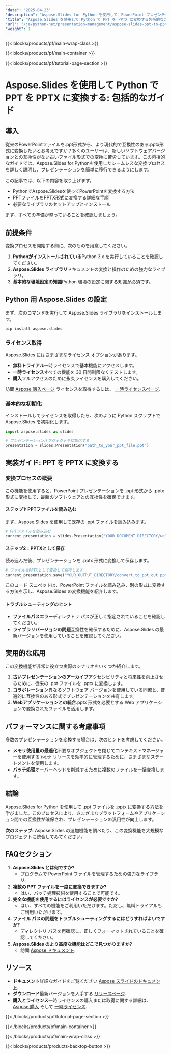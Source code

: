 ```yaml
---
"date": "2025-04-23"
"description": "Aspose.Slides for Python を使用して、PowerPoint プレゼンテーションを .ppt 形式から .pptx 形式にシームレスに変換する方法を学びましょう。このステップバイステップのガイドに従って、簡単にファイル変換を行うことができます。"
"title": "Aspose.Slides を使用して Python で PPT を PPTX に変換する包括的なガイド"
"url": "/ja/python-net/presentation-management/aspose-slides-ppt-to-pptx-python-guide/"
"weight": 1
---
```


{{< blocks/products/pf/main-wrap-class >}}

{{< blocks/products/pf/main-container >}}

{{< blocks/products/pf/tutorial-page-section >}}
# Aspose.Slides を使用して Python で PPT を PPTX に変換する: 包括的なガイド

## 導入

従来のPowerPointファイルを.ppt形式から、より現代的で互換性のある.pptx形式に変換したいとお考えですか？多くのユーザーは、新しいソフトウェアバージョンとの互換性がない古いファイル形式での変換に苦労しています。この包括的なガイドでは、Aspose.Slides for Pythonを使用したシームレスな変換プロセスを詳しく説明し、プレゼンテーションを簡単に移行できるようにします。

この記事では、以下の内容を取り上げます。
- PythonでAspose.Slidesを使ってPowerPointを変換する方法
- PPTファイルをPPTX形式に変換する詳細な手順
- 必要なライブラリのセットアップとインストール

まず、すべての準備が整っていることを確認しましょう。

## 前提条件

変換プロセスを開始する前に、次のものを用意してください。
1. **Pythonがインストールされている**Python 3.x を実行していることを確認してください。
2. **Aspose.Slides ライブラリ**ドキュメントの変換と操作のための強力なライブラリ。
3. **基本的な環境設定の知識**Python 環境の設定に関する知識が必須です。

## Python 用 Aspose.Slides の設定

まず、次のコマンドを実行して Aspose.Slides ライブラリをインストールします。
```bash
pip install aspose.slides
```

### ライセンス取得
Aspose.Slides にはさまざまなライセンス オプションがあります。
- **無料トライアル**一時ライセンスで基本機能にアクセスします。
- **一時ライセンス**すべての機能を 30 日間制限なくテストします。
- **購入**フルアクセスのために永久ライセンスを購入してください。

訪問 [Aspose 購入ページ](https://purchase.aspose.com/buy) ライセンスを取得するには、 [一時ライセンスページ](https://purchase。aspose.com/temporary-license/).

### 基本的な初期化
インストールしてライセンスを取得したら、次のように Python スクリプトで Aspose.Slides を初期化します。
```python
import aspose.slides as slides

# プレゼンテーションオブジェクトを初期化する
presentation = slides.Presentation("path_to_your_ppt_file.ppt")
```

## 実装ガイド: PPT を PPTX に変換する

### 変換プロセスの概要
この機能を使用すると、PowerPoint プレゼンテーションを .ppt 形式から .pptx 形式に変換して、最新のソフトウェアとの互換性を確保できます。

#### ステップ1: PPTファイルを読み込む
まず、Aspose.Slides を使用して既存の .ppt ファイルを読み込みます。
```python
# PPTファイルを読み込む
current_presentation = slides.Presentation("YOUR_DOCUMENT_DIRECTORY/welcome-to-powerpoint.ppt")
```

#### ステップ2：PPTXとして保存
読み込んだ後、プレゼンテーションを .pptx 形式に変換して保存します。
```python
# ファイルをPPTXとして変換して保存します
current_presentation.save("YOUR_OUTPUT_DIRECTORY/convert_to_ppt_out.pptx", slides.export.SaveFormat.PPTX)
```

このコード スニペットは、PowerPoint ファイルを読み込み、別の形式に変換する方法を示し、Aspose.Slides の変換機能を紹介します。

#### トラブルシューティングのヒント
- **ファイルパスエラー**ディレクトリ パスが正しく指定されていることを確認してください。
- **ライブラリバージョンの問題**互換性を確保するために、Aspose.Slides の最新バージョンを使用していることを確認してください。

## 実用的な応用
この変換機能が非常に役立つ実際のシナリオをいくつか紹介します。
1. **古いプレゼンテーションのアーカイブ**アクセシビリティと将来性を向上させるために、従来の .ppt ファイルを .pptx に変換します。
2. **コラボレーション**異なるソフトウェア バージョンを使用している同僚と、普遍的に互換性のある形式でプレゼンテーションを共有します。
3. **Webアプリケーションとの統合**.pptx 形式を必要とする Web アプリケーションで変換されたファイルを活用します。

## パフォーマンスに関する考慮事項
多数のプレゼンテーションを変換する場合は、次のヒントを考慮してください。
- **メモリ使用量の最適化**不要なオブジェクトを閉じてコンテキストマネージャーを使用する (`with` リソースを効率的に管理するために、さまざまなステートメントを使用します。
- **バッチ処理**オーバーヘッドを削減するために複数のファイルを一括変換します。

## 結論
Aspose.Slides for Python を使用して .ppt ファイルを .pptx に変換する方法を学びました。このプロセスにより、さまざまなプラットフォームやアプリケーション間での互換性が確保され、プレゼンテーションの汎用性が向上します。

**次のステップ:**
Aspose.Slides の追加機能を調べたり、この変換機能を大規模なプロジェクトに統合してみてください。

## FAQセクション
1. **Aspose.Slides とは何ですか?**
   - プログラムで PowerPoint ファイルを管理するための強力なライブラリ。
2. **複数の PPT ファイルを一度に変換できますか?**
   - はい、バッチ処理技術を使用することで可能です。
3. **完全な機能を使用するにはライセンスが必要ですか?**
   - はい、すべての機能をご利用いただけます。ただし、無料トライアルもご利用いただけます。
4. **ファイル パスの問題をトラブルシューティングするにはどうすればよいですか?**
   - ディレクトリ パスを再確認し、正しくフォーマットされていることを確認してください。
5. **Aspose.Slides のより高度な機能はどこで見つかりますか?**
   - 訪問 [Aspose ドキュメント](https://reference。aspose.com/slides/python-net/).

## リソース
- **ドキュメント**詳細なガイドをご覧ください [Aspose スライドのドキュメント](https://reference。aspose.com/slides/python-net/).
- **ダウンロード**最新バージョンを入手する [リリースページ](https://releases。aspose.com/slides/python-net/).
- **購入とライセンス**一時ライセンスの購入または取得に関する詳細は、 [Aspose 購入](https://purchase.aspose.com/buy) そして [一時ライセンス](https://purchase。aspose.com/temporary-license/).

{{< /blocks/products/pf/tutorial-page-section >}}

{{< /blocks/products/pf/main-container >}}

{{< /blocks/products/pf/main-wrap-class >}}

{{< blocks/products/products-backtop-button >}}